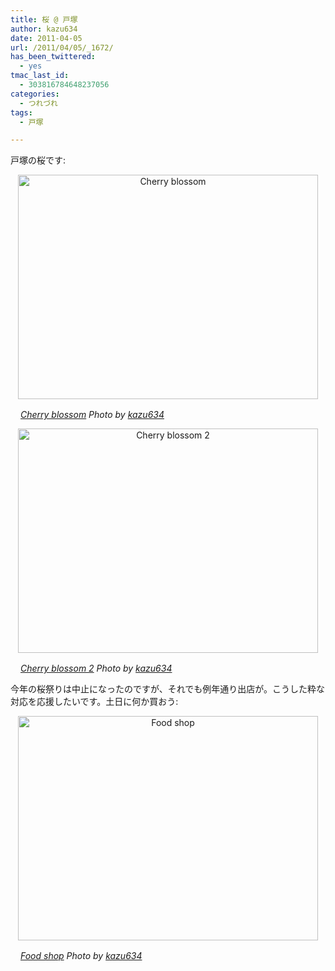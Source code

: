 ```yaml
---
title: 桜 @ 戸塚
author: kazu634
date: 2011-04-05
url: /2011/04/05/_1672/
has_been_twittered:
  - yes
tmac_last_id:
  - 303816784648237056
categories:
  - つれづれ
tags:
  - 戸塚

---
```

戸塚の桜です:

<p style="text-align: center;">
<a href="http://blog.kazu634.com/2011/04/05/%e6%a1%9c-%e6%88%b8%e5%a1%9a/cherry-blossom/" onclick="__gaTracker('send', 'event', 'outbound-article', 'http://blog.kazu634.com/2011/04/05/%e6%a1%9c-%e6%88%b8%e5%a1%9a/cherry-blossom/', '');" title='Cherry blossom'><img width="480" height="359" src="http://blog.kazu634.com/wp-content/uploads/2012/06/Cherry-blossom.jpg" class="attachment-large aligncenter wp-image-925" alt="Cherry blossom" title="Cherry blossom" srcset="http://blog.kazu634.com/wp-content/uploads/2012/06/Cherry-blossom-300x224.jpg 300w, http://blog.kazu634.com/wp-content/uploads/2012/06/Cherry-blossom-150x112.jpg 150w, http://blog.kazu634.com/wp-content/uploads/2012/06/Cherry-blossom.jpg 480w" sizes="(max-width: 480px) 100vw, 480px" /></a>
</p>

<cite class="flickr_photographer"><img src="http://www.flickr.com/favicon.ico" alt="" width="16" /><a href="http://www.flickr.com/photos/42332031@N02/5592263118/" onclick="__gaTracker('send', 'event', 'outbound-article', 'http://www.flickr.com/photos/42332031@N02/5592263118/', 'Cherry blossom');" rel="nofollow"  target="_blank">Cherry blossom</a> Photo by <a href="http://www.flickr.com/photos/42332031@N02/" onclick="__gaTracker('send', 'event', 'outbound-article', 'http://www.flickr.com/photos/42332031@N02/', 'kazu634');" rel="nofollow"  target="_blank">kazu634</a></cite>

<p style="text-align: center;">
<a href="http://blog.kazu634.com/2011/04/05/%e6%a1%9c-%e6%88%b8%e5%a1%9a/cherry-blossom-2/" onclick="__gaTracker('send', 'event', 'outbound-article', 'http://blog.kazu634.com/2011/04/05/%e6%a1%9c-%e6%88%b8%e5%a1%9a/cherry-blossom-2/', '');" title='Cherry blossom 2'><img width="480" height="359" src="http://blog.kazu634.com/wp-content/uploads/2012/06/Cherry-blossom-2.jpg" class="attachment-large aligncenter wp-image-926" alt="Cherry blossom 2" title="Cherry blossom 2" srcset="http://blog.kazu634.com/wp-content/uploads/2012/06/Cherry-blossom-2-300x224.jpg 300w, http://blog.kazu634.com/wp-content/uploads/2012/06/Cherry-blossom-2.jpg 480w" sizes="(max-width: 480px) 100vw, 480px" /></a>
</p>

<cite class="flickr_photographer"><img src="http://www.flickr.com/favicon.ico" alt="" width="16" /><a href="http://www.flickr.com/photos/42332031@N02/5591672899/" onclick="__gaTracker('send', 'event', 'outbound-article', 'http://www.flickr.com/photos/42332031@N02/5591672899/', 'Cherry blossom 2');" rel="nofollow"  target="_blank">Cherry blossom 2</a> Photo by <a href="http://www.flickr.com/photos/42332031@N02/" onclick="__gaTracker('send', 'event', 'outbound-article', 'http://www.flickr.com/photos/42332031@N02/', 'kazu634');" rel="nofollow"  target="_blank">kazu634</a></cite>

今年の桜祭りは中止になったのですが、それでも例年通り出店が。こうした粋な対応を応援したいです。土日に何か買おう:

<p style="text-align: center;">
<a href="http://blog.kazu634.com/2011/04/05/%e6%a1%9c-%e6%88%b8%e5%a1%9a/food-shop/" onclick="__gaTracker('send', 'event', 'outbound-article', 'http://blog.kazu634.com/2011/04/05/%e6%a1%9c-%e6%88%b8%e5%a1%9a/food-shop/', '');" title='Food shop'><img width="480" height="359" src="http://blog.kazu634.com/wp-content/uploads/2012/06/Food-shop.jpg" class="attachment-large aligncenter wp-image-927" alt="Food shop" title="Food shop" srcset="http://blog.kazu634.com/wp-content/uploads/2012/06/Food-shop-300x224.jpg 300w, http://blog.kazu634.com/wp-content/uploads/2012/06/Food-shop.jpg 480w" sizes="(max-width: 480px) 100vw, 480px" /></a>
</p>

<cite class="flickr_photographer"><img src="http://www.flickr.com/favicon.ico" alt="" width="16" /><a href="http://www.flickr.com/photos/42332031@N02/5592263406/" onclick="__gaTracker('send', 'event', 'outbound-article', 'http://www.flickr.com/photos/42332031@N02/5592263406/', 'Food shop');" rel="nofollow"  target="_blank">Food shop</a> Photo by <a href="http://www.flickr.com/photos/42332031@N02/" onclick="__gaTracker('send', 'event', 'outbound-article', 'http://www.flickr.com/photos/42332031@N02/', 'kazu634');" rel="nofollow"  target="_blank">kazu634</a></cite>